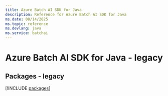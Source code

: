 ```yaml
---
title: Azure Batch AI SDK for Java
description: Reference for Azure Batch AI SDK for Java
ms.date: 08/14/2025
ms.topic: reference
ms.devlang: java
ms.service: batchai
---
```

# Azure Batch AI SDK for Java - legacy
## Packages - legacy
[!INCLUDE [packages](batch-ai-index.md)]